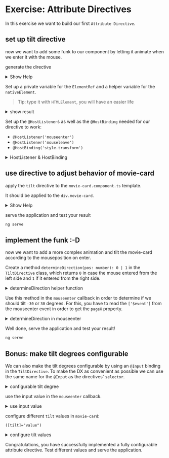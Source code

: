 # Exercise: Attribute Directives

In this exercise we want to build our first `Attribute Directive`.

## set up tilt directive

now we want to add some funk to our component by letting it animate when we enter it with the mouse.

generate the directive

<details>
  <summary>Show Help</summary>


```bash
ng generate directive shared/tilt

OR

ng g d shared/tilt
```

```ts
// tilt.directive.ts

@Directive({
    selector: '[tilt]',
    standalone: true
})
export class TiltDirective {
    
    constructor() {}
}
```

</details>


Set up a private variable for the `ElementRef` and a helper variable for the `nativeElement`.

> Tip: type it with `HTMLElement`, you will have an easier life

<details>
    <summary>show result</summary>

```ts
// tilt.directive.ts

@Directive({
    selector: '[tilt]',
    standalone: true
})
export class TiltDirective implements OnInit {
    
    private elementRef = inject<ElementRef<HTMLElement>>(ElementRef);
    private nativeElement = this.elementRef.nativeElement;
    
    constructor() {}

}
```

</details>

Set up the `@HostListener`s as well as the `@HostBinding` needed for our directive to work:

* `@HostListener('mouseenter')`
* `@HostListener('mouseleave')`
* `@HostBinding('style.transform')`

<details>
  <summary>HostListener & HostBinding</summary>

```ts

@HostListener('mouseenter')
rotate(event: MouseEvent) {
    this.transform = `rotate(30deg)`;
}

@HostListener('mouseleave')
reset() {
    this.transform = `rotate(0deg)`;
}

@HostBinding('style.transform')
rotation = '0deg';
```
</details>

## use directive to adjust behavior of movie-card

apply the `tilt` directive to the `movie-card.component.ts` template.

It should be applied to the `div.movie-card`.

<details>
  <summary>Show Help</summary>

```html
<!--movie-card.component.ts-->

<div class="movie-card" tilt>
    <!--  content-->
</div>
```

Also add the `TiltDirective` to the `imports` section of the `MovieCardComponent`.

```ts
<!--movie-card.component.ts-->

@Component({
    /**/
    imports: [TiltDirective],
    template: `
        <div class="movie-card" tilt>
          <img class="movie-image" [src]="'https://image.tmdb.org/t/p/w300/' + movie.poster_path">
          <div class="movie-card-content">
            <div class="movie-card-title">
              {{ movie.title }}
            </div>
            <div class="movie-card-rating">
              {{ movie.rating }}
            </div>
          </div>
        </div>
      `,
})
export class MovieCardComponent {}
```

</details>

serve the application and test your result

```bash
ng serve
```

## implement the funk :-D

now we want to add a more complex animation and tilt the movie-card according to the mouseposition on enter.

Create a method `determineDirection(pos: number): 0 | 1` in the `TiltDirective` class, which returns `0` in case
the mouse entered from the left side and `1` if it entered from the right side.

<details>
  <summary>determineDirection helper function</summary>

```ts
// tilt.directive.ts

/**
 *
 * returns 0 if entered from left, 1 if entered from right
 */
determineDirection(pos: number): 0 | 1 {
    const width = this.nativeElement.clientWidth;
    const middle = this.nativeElement.getBoundingClientRect().left + width / 2;
    return (pos > middle ? 1 : 0);
}
```

</details>

Use this method in the `mouseenter` callback in order to determine if we should tilt `-30` or `30` degrees.
For this, you have to read the `['$event']` from the mouseenter event in order to get the `pageX` property.

<details>
  <summary>determineDirection in mouseenter</summary>

```ts
// tilt.directive.ts

@HostListener('mouseenter', ['$event'])
rotate(event: MouseEvent) {
    // rotate
    const direction = this.determineDirection(event.pageX);
    const degree = direction === 0 ? `30deg` : `-30deg`;
    this.transform = `rotate(${degree})`;
}
```

</details>

Well done, serve the application and test your result!

```bash
ng serve
```

## Bonus: make tilt degrees configurable

We can also make the tilt degrees configurable by using an `@Input` binding in the `TiltDirective`. To
make the DX as convenient as possible we can use the same name for the `@Input` as the directives' `selector`.

<details>
  <summary>configurable tilt degree</summary>

```ts
// tilt.directive.ts

@Input() tilt = 30;

```

</details>

use the input value in the `mouseenter` callback.

<details>
  <summary>use input value</summary>


```ts
// tilt.directive.ts

@Input() tilt = 30;

@HostListener('mouseenter', ['$event'])
rotate(event: MouseEvent) {
    // rotate
    const direction = this.determineDirection(event.pageX);
    const degree = direction === 0 ? `${this.tilt}deg` : `-${this.tilt}deg`;
    this.transform = `rotate(${degree})`;
}

```

</details>

configure different `tilt` values in `movie-card`:

`([tilt]="value")`

<details>
  <summary>configure tilt values</summary>

```html
<!--movie-card.component.html-->
<div class="movie-card" [tilt]="15">
    <!--  content-->
</div>

```

</details>

Congratulations, you have successfully implemented a fully configurable attribute directive.
Test different values and serve the application.
